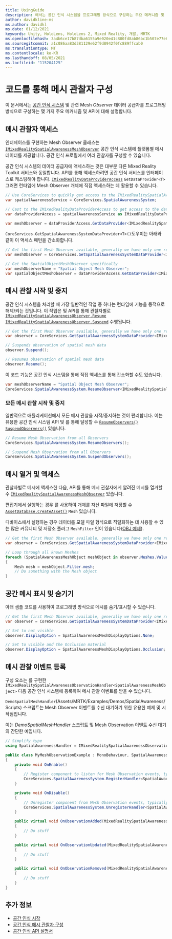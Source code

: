 ```yaml
---
title: UsingGuide
description: 에서는 공간 인식 시스템을 프로그래밍 방식으로 구성하는 주요 메커니즘 및 API를 설명합니다.
author: davidkline-ms
ms.author: davidkl
ms.date: 01/12/2021
keywords: Unity, HoloLens, HoloLens 2, Mixed Reality, 개발, MRTK
ms.openlocfilehash: 3a4b6ce17b87dba6155a9e020e41c800fd8ab86bc1b507e77e680fe9ec9a6687
ms.sourcegitcommit: a1c086aa83d381129e62f9d8942f0fc889ffcab0
ms.translationtype: MT
ms.contentlocale: ko-KR
ms.lasthandoff: 08/05/2021
ms.locfileid: "115204125"
---
```

# <a name="configuring-mesh-observers-via-code"></a>코드를 통해 메시 관찰자 구성

이 문서에서는 [공간 인식 시스템](spatial-awareness-getting-started.md) 및 관련 Mesh *Observer* 데이터 공급자를 프로그래밍 방식으로 구성하는 몇 가지 주요 메커니즘 및 API에 대해 설명합니다.

## <a name="accessing-mesh-observers"></a>메시 관찰자 액세스

인터페이스를 구현하는 Mesh Observer 클래스는 [`IMixedRealitySpatialAwarenessMeshObserver`](xref:Microsoft.MixedReality.Toolkit.SpatialAwareness.IMixedRealitySpatialAwarenessMeshObserver) 공간 인식 시스템에 플랫폼별 메시 데이터를 제공합니다. 공간 인식 프로필에서 여러 관찰자를 구성할 수 있습니다.

공간 인식 시스템의 데이터 공급자에 액세스하는 것은 대부분 다른 Mixed Reality Toolkit 서비스와 동일합니다. API를 통해 액세스하려면 공간 인식 서비스를 인터페이스로 캐스팅해야 합니다. [`IMixedRealityDataProviderAccess`](xref:Microsoft.MixedReality.Toolkit.IMixedRealityDataProviderAccess) `GetDataProvider<T>` 그러면 런타임에 Mesh Observer 개체에 직접 액세스하는 데 활용할 수 있습니다.

```c#
// Use CoreServices to quickly get access to the IMixedRealitySpatialAwarenessSystem
var spatialAwarenessService = CoreServices.SpatialAwarenessSystem;

// Cast to the IMixedRealityDataProviderAccess to get access to the data providers
var dataProviderAccess = spatialAwarenessService as IMixedRealityDataProviderAccess;

var meshObserver = dataProviderAccess.GetDataProvider<IMixedRealitySpatialAwarenessMeshObserver>();
```

`CoreServices.GetSpatialAwarenessSystemDataProvider<T>()`도우미는 아래와 같이 이 액세스 패턴을 간소화합니다.

```c#
// Get the first Mesh Observer available, generally we have only one registered
var meshObserver = CoreServices.GetSpatialAwarenessSystemDataProvider<IMixedRealitySpatialAwarenessMeshObserver>();

// Get the SpatialObjectMeshObserver specifically
var meshObserverName = "Spatial Object Mesh Observer";
var spatialObjectMeshObserver = dataProviderAccess.GetDataProvider<IMixedRealitySpatialAwarenessMeshObserver>(meshObserverName);
```

## <a name="starting-and-stopping-mesh-observation"></a>메시 관찰 시작 및 중지

공간 인식 시스템을 처리할 때 가장 일반적인 작업 중 하나는 런타임에 기능을 동적으로 해제/켜는 것입니다. 이 작업은 및 API를 통해 관찰자별로 [`IMixedRealitySpatialAwarenessObserver.Resume`](xref:Microsoft.MixedReality.Toolkit.SpatialAwareness.IMixedRealitySpatialAwarenessObserver.Resume) [`IMixedRealitySpatialAwarenessObserver.Suspend`](xref:Microsoft.MixedReality.Toolkit.SpatialAwareness.IMixedRealitySpatialAwarenessObserver.Suspend) 수행됩니다.

```c#
// Get the first Mesh Observer available, generally we have only one registered
var observer = CoreServices.GetSpatialAwarenessSystemDataProvider<IMixedRealitySpatialAwarenessMeshObserver>();

// Suspends observation of spatial mesh data
observer.Suspend();

// Resumes observation of spatial mesh data
observer.Resume();
```

이 코드 기능은 공간 인식 시스템을 통해 직접 액세스를 통해 간소화할 수도 있습니다.

```c#
var meshObserverName = "Spatial Object Mesh Observer";
CoreServices.SpatialAwarenessSystem.ResumeObserver<IMixedRealitySpatialAwarenessMeshObserver>(meshObserverName);
```

### <a name="starting-and-stopping-all-mesh-observation"></a>모든 메시 관찰 시작 및 중지

일반적으로 애플리케이션에서 모든 메시 관찰을 시작/중지하는 것이 편리합니다. 이는 유용한 공간 인식 시스템 API 및 를 통해 달성할 수 [`ResumeObservers()`](xref:Microsoft.MixedReality.Toolkit.SpatialAwareness.IMixedRealitySpatialAwarenessSystem.ResumeObservers) [`SuspendObservers()`](xref:Microsoft.MixedReality.Toolkit.SpatialAwareness.IMixedRealitySpatialAwarenessSystem.SuspendObservers) 있습니다.

```c#
// Resume Mesh Observation from all Observers
CoreServices.SpatialAwarenessSystem.ResumeObservers();

// Suspend Mesh Observation from all Observers
CoreServices.SpatialAwarenessSystem.SuspendObservers();
```

## <a name="enumerating-and-accessing-the-meshes"></a>메시 열거 및 액세스

관찰자별로 메시에 액세스한 다음, API를 통해 메시 관찰자에게 알려진 메시를 열거할 수 [`IMixedRealitySpatialAwarenessMeshObserver`](xref:Microsoft.MixedReality.Toolkit.SpatialAwareness.IMixedRealitySpatialAwarenessMeshObserver) 있습니다.

편집기에서 실행하는 경우 를 사용하여 개체를 자산 파일에 저장할 수 [`AssetDatabase.CreateAsset()`](https://docs.unity3d.com/ScriptReference/AssetDatabase.CreateAsset.html) `Mesh` 있습니다.

디바이스에서 실행하는 경우 데이터를 모델 파일 형식으로 직렬화하는 데 사용할 수 있는 많은 커뮤니티 및 저장소 플러그 `MeshFilter` 인이 있습니다([OBJ 예제](http://wiki.unity3d.com/index.php/ObjExporter)).

```c#
// Get the first Mesh Observer available, generally we have only one registered
var observer = CoreServices.GetSpatialAwarenessSystemDataProvider<IMixedRealitySpatialAwarenessMeshObserver>();

// Loop through all known Meshes
foreach (SpatialAwarenessMeshObject meshObject in observer.Meshes.Values)
{
    Mesh mesh = meshObject.Filter.mesh;
    // Do something with the Mesh object
}
```

## <a name="showing-and-hiding-the-spatial-mesh"></a>공간 메시 표시 및 숨기기

아래 샘플 코드를 사용하여 프로그래밍 방식으로 메시를 숨기/표시할 수 있습니다.

```c#
// Get the first Mesh Observer available, generally we have only one registered
var observer = CoreServices.GetSpatialAwarenessSystemDataProvider<IMixedRealitySpatialAwarenessMeshObserver>();

// Set to not visible
observer.DisplayOption = SpatialAwarenessMeshDisplayOptions.None;

// Set to visible and the Occlusion material
observer.DisplayOption = SpatialAwarenessMeshDisplayOptions.Occlusion;
```

## <a name="registering-for-mesh-observation-events"></a>메시 관찰 이벤트 등록

구성 요소는 를 구현한 `IMixedRealitySpatialAwarenessObservationHandler<SpatialAwarenessMeshObject>` 다음 공간 인식 시스템에 등록하여 메시 관찰 이벤트를 받을 수 있습니다.

`DemoSpatialMeshHandler`(Assets/MRTK/Examples/Demos/SpatialAwareness/Scripts) 스크립트는 Mesh Observer 이벤트를 수신 대기하기 위한 유용한 예제 및 시작점입니다.

이는 *DemoSpatialMeshHandler* 스크립트 및 Mesh Observation 이벤트 수신 대기의 간단한 예입니다.

```c#
// Simplify type
using SpatialAwarenessHandler = IMixedRealitySpatialAwarenessObservationHandler<SpatialAwarenessMeshObject>;

public class MyMeshObservationExample : MonoBehaviour, SpatialAwarenessHandler
{
    private void OnEnable()
    {
        // Register component to listen for Mesh Observation events, typically done in OnEnable()
        CoreServices.SpatialAwarenessSystem.RegisterHandler<SpatialAwarenessHandler>(this);
    }

    private void OnDisable()
    {
        // Unregister component from Mesh Observation events, typically done in OnDisable()
        CoreServices.SpatialAwarenessSystem.UnregisterHandler<SpatialAwarenessHandler>(this);
    }

    public virtual void OnObservationAdded(MixedRealitySpatialAwarenessEventData<SpatialAwarenessMeshObject> eventData)
    {
        // Do stuff
    }

    public virtual void OnObservationUpdated(MixedRealitySpatialAwarenessEventData<SpatialAwarenessMeshObject> eventData)
    {
        // Do stuff
    }

    public virtual void OnObservationRemoved(MixedRealitySpatialAwarenessEventData<SpatialAwarenessMeshObject> eventData)
    {
        // Do stuff
    }
}
```

## <a name="see-also"></a>추가 정보

- [공간 인식 시작](spatial-awareness-getting-started.md)
- [공간 인식 메시 관찰자 구성](configuring-spatial-awareness-mesh-observer.md)
- [공간 인식 API 설명서](xref:Microsoft.MixedReality.Toolkit.SpatialAwareness)

